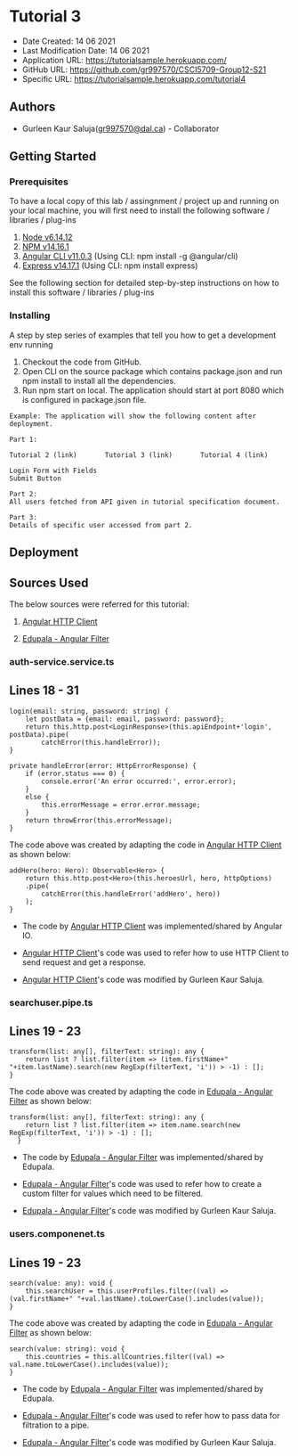 # Tutorial 3

* Date Created: 14 06 2021
* Last Modification Date: 14 06 2021
* Application URL: https://tutorialsample.herokuapp.com/
* GitHub URL: https://github.com/gr997570/CSCI5709-Group12-S21
* Specific URL: https://tutorialsample.herokuapp.com/tutorial4

## Authors

* Gurleen Kaur Saluja(gr997570@dal.ca) - Collaborator

## Getting Started

### Prerequisites

To have a local copy of this lab / assingnment / project up and running on your local machine, you will first need to install the following software / libraries / plug-ins

1. [Node v6.14.12](https://nodejs.org/en/)
2. [NPM v14.16.1](https://nodejs.org/en/)
3. [Angular CLI v11.0.3](https://angular.io/guide/setup-local) (Using CLI: npm install -g @angular/cli)
4. [Express v14.17.1](https://www.npmjs.com/package/express)  (Using CLI: npm install express)

See the following section for detailed step-by-step instructions on how to install this software / libraries / plug-ins

### Installing

A step by step series of examples that tell you how to get a development env running

1. Checkout the code from GitHub.
2. Open CLI on the source package which contains package.json and run npm install to install all the dependencies.	
3. Run npm start on local. The application should start at port 8080 which is configured in package.json file.

```
Example: The application will show the following content after deployment.

Part 1:

Tutorial 2 (link)		Tutorial 3 (link)		Tutorial 4 (link)

Login Form with Fields
Submit Button

Part 2:
All users fetched from API given in tutorial specification document.

Part 3:
Details of specific user accessed from part 2.
```

## Deployment

## Sources Used

The below sources were referred for this tutorial:

1. [Angular HTTP Client](https://angular.io/guide/http)

2. [Edupala - Angular Filter](https://edupala.com/how-to-implement-an-angular-search-filter-in-angular/)

### auth-service.service.ts
Lines 18 - 31
---------------

```
login(email: string, password: string) {
	let postData = {email: email, password: password};
	return this.http.post<LoginResponse>(this.apiEndpoint+'login', postData).pipe(
		catchError(this.handleError));
}

private handleError(error: HttpErrorResponse) {
	if (error.status === 0) {
		console.error('An error occurred:', error.error);
	}
	else {
		this.errorMessage = error.error.message;
	}
	return throwError(this.errorMessage);
}
```

The code above was created by adapting the code in [Angular HTTP Client](https://angular.io/guide/http) as shown below: 

```
addHero(hero: Hero): Observable<Hero> {
	return this.http.post<Hero>(this.heroesUrl, hero, httpOptions)
	.pipe(
		catchError(this.handleError('addHero', hero))
	);
}
```

- The code by [Angular HTTP Client](https://angular.io/guide/http) was implemented/shared by Angular IO.

- [Angular HTTP Client](https://angular.io/guide/http)'s code was used to refer how to use HTTP Client to send request and get a response.

- [Angular HTTP Client](https://angular.io/guide/http)'s code was modified by Gurleen Kaur Saluja.

### searchuser.pipe.ts
Lines 19 - 23
---------------

```
transform(list: any[], filterText: string): any {
	return list ? list.filter(item => (item.firstName+" "+item.lastName).search(new RegExp(filterText, 'i')) > -1) : [];
}
```

The code above was created by adapting the code in [Edupala - Angular Filter](https://edupala.com/how-to-implement-an-angular-search-filter-in-angular/) as shown below: 

```
transform(list: any[], filterText: string): any {
    return list ? list.filter(item => item.name.search(new RegExp(filterText, 'i')) > -1) : [];
  }
```

- The code by [Edupala - Angular Filter](https://edupala.com/how-to-implement-an-angular-search-filter-in-angular/) was implemented/shared by Edupala.

- [Edupala - Angular Filter](https://edupala.com/how-to-implement-an-angular-search-filter-in-angular/)'s code was used to refer how to create a custom filter for values which need to be filtered.

- [Edupala - Angular Filter](https://edupala.com/how-to-implement-an-angular-search-filter-in-angular/)'s code was modified by Gurleen Kaur Saluja.

### users.componenet.ts
Lines 19 - 23
---------------

```
search(value: any): void {
	this.searchUser = this.userProfiles.filter((val) => (val.firstName+" "+val.lastName).toLowerCase().includes(value));
}
```

The code above was created by adapting the code in [Edupala - Angular Filter](https://edupala.com/how-to-implement-an-angular-search-filter-in-angular/) as shown below: 

```
search(value: string): void {
	this.countries = this.allCountries.filter((val) => val.name.toLowerCase().includes(value));
}
```

- The code by [Edupala - Angular Filter](https://edupala.com/how-to-implement-an-angular-search-filter-in-angular/) was implemented/shared by Edupala.

- [Edupala - Angular Filter](https://edupala.com/how-to-implement-an-angular-search-filter-in-angular/)'s code was used to refer how to pass data for filtration to a pipe.

- [Edupala - Angular Filter](https://edupala.com/how-to-implement-an-angular-search-filter-in-angular/)'s code was modified by Gurleen Kaur Saluja.
